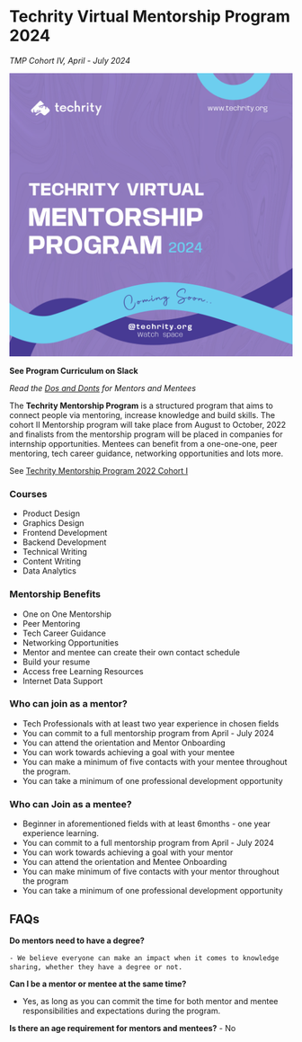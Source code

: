 # Techrity Virtual Mentorship Program 2024

_TMP Cohort IV, April -  July 2024_

![Techrity Mentorship Program Cohort IV](/TMP2024/TMP2024.jpeg)

**See Program Curriculum on Slack**

_Read the [Dos and Donts](/Dos&Donts.md) for Mentors and Mentees_

The **Techrity Mentorship Program** is a structured program that aims to connect people via mentoring, increase knowledge and build skills. The cohort II Mentorship program will take place from August to October, 2022 and finalists from the mentorship program will be placed in companies for internship opportunities. Mentees can benefit from a one-one-one, peer mentoring, tech career guidance, networking opportunities and lots more.

See [Techrity Mentorship Program 2022 Cohort I](/TMP2021/README.md)

### Courses

- Product Design
- Graphics Design
- Frontend Development
- Backend Development
- Technical Writing
- Content Writing
- Data Analytics


### Mentorship Benefits

- One on One Mentorship
- Peer Mentoring
- Tech Career Guidance
- Networking Opportunities
- Mentor and mentee can create their own contact schedule
- Build your resume
- Access free Learning Resources
- Internet Data Support

### Who can join as a mentor?

- Tech Professionals with at least two year experience in chosen fields
- You can commit to a full mentorship program from April - July 2024
- You can attend the orientation and Mentor Onboarding
- You can work towards achieving a goal with your mentee
- You can make a minimum of five contacts with your mentee throughout the program.
- You can take a minimum of one professional development opportunity

### Who can Join as a mentee?

- Beginner in aforementioned fields with at least 6months - one year experience learning.
- You can commit to a full mentorship program from April - July 2024
- You can work towards achieving a goal with your mentor
- You can attend the orientation and Mentee Onboarding
- You can make minimum of five contacts with your mentor throughout the program
- You can take a minimum of one professional development opportunity

## FAQs

**Do mentors need to have a degree?**

    - We believe everyone can make an impact when it comes to knowledge sharing, whether they have a degree or not.

**Can I be a mentor or mentee at the same time?**
   - Yes, as long as you can commit the time for both mentor and mentee responsibilities and expectations during the program.

**Is there an age requirement for mentors and mentees?**
    - No
